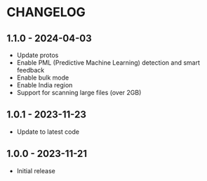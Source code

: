 # CHANGELOG

## 1.1.0 - 2024-04-03
* Update protos
* Enable PML (Predictive Machine Learning) detection and smart feedback
* Enable bulk mode
* Enable India region
* Support for scanning large files (over 2GB)

## 1.0.1 - 2023-11-23
* Update to latest code

## 1.0.0 - 2023-11-21
* Initial release

